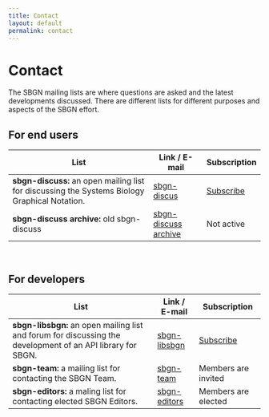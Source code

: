 ```yaml
---
title: Contact
layout: default
permalink: contact
---
```


# Contact

The SBGN mailing lists are where questions are asked and the latest developments discussed. There are different lists for different purposes and aspects of the SBGN effort.

## For end users

 List | Link / E-mail | Subscription
--|--|--
**sbgn-discuss:** an open mailing list for discussing the Systems Biology Graphical Notation. | [sbgn-discus](https://groups.google.com/forum/#!forum/sbgn-discuss) | [Subscribe](https://groups.google.com/forum/#!forum/sbgn-discuss) <br />
**sbgn-discuss archive:** old sbgn-discuss | [sbgn-discuss archive](https://lists.caltech.edu/pipermail/sbgn-discuss/) | Not active

<br />

## For developers

 List | Link / E-mail | Subscription
--|--|--
**sbgn-libsbgn:** an open mailing list and forum for discussing the development of an API library for SBGN. | [sbgn-libsbgn](http://sourceforge.net/mailarchive/forum.php?forum_name=sbgn-libsbgn) | [Subscribe](https://lists.sourceforge.net/lists/listinfo/sbgn-libsbgn)
**sbgn-team:** a mailing list for contacting the SBGN Team. | [sbgn-team](https://groups.google.com/forum/#!forum/sbgn-team) | Members are invited
**sbgn-editors:** a maling list for contacting elected SBGN Editors. | [sbgn-editors](mailto:sbgn-editors@gouglegroups.co) | Members are elected
